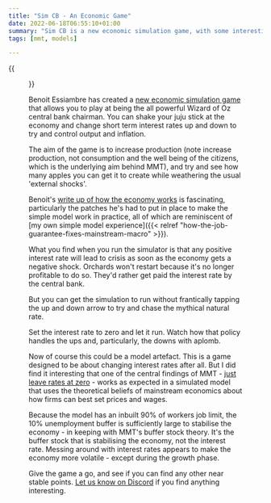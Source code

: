 ```yaml
---
title: "Sim CB - An Economic Game"
date: 2022-06-18T06:55:10+01:00
summary: "Sim CB is a new economic simulation game, with some interesting MMT outcomes"
tags: [mmt, models]

---
```


{{<figure srv="simcb.png" alt="Sim CB screenshot">}}

Benoit Essiambre has created a [new economic simulation
game](https://benoitessiambre.com/macro.html) that allows you to play at
being the all powerful Wizard of Oz central bank chairman. You can shake
your juju stick at the economy and change short term interest rates up
and down to try and control output and inflation.

The aim of the game is to increase production (note increase production,
not consumption and the well being of the citizens, which is the
underlying aim behind MMT), and try and see how many apples you can get
it to create while weathering the usual 'external shocks'.

Benoit's [write up of how the economy
works](https://benoitessiambre.com/simcb.html) is fascinating,
particularly the patches he's had to put in place to make the simple
model work in practice, all of which are reminiscent of [my own simple
model experience]({{< relref "how-the-job-guarantee-fixes-mainstream-macro" >}}).

What you find when you run the simulator is that any positive interest rate will lead
to crisis as soon as the economy gets a negative shock. Orchards won't restart because it's 
no longer profitable to do so. They'd rather get paid the interest rate by the central bank.

But you can get the simulation to run without frantically tapping the up and down arrow to try and chase the
mythical natural rate.

Set the interest rate to zero and let it run. Watch how that policy handles the ups and, particularly, the downs with aplomb.

Now of course this could be a model artefact. This is a game designed
to be about changing interest rates after all. But I did find it interesting that
one of the central findings of MMT - [just leave rates at zero](http://moslereconomics.com/wp-content/graphs/2009/07/natural-rate-is-zero.PDF) - works
as expected in a simulated model that uses the theoretical beliefs of
mainstream economics about how firms can best set prices and wages.

Because the model has an inbuilt 90% of workers job limit, the 10%
unemployment buffer is sufficiently large to stabilise the economy - in
keeping with MMT's buffer stock theory. It's the buffer stock that
is stabilising the economy, not the interest rate. Messing around with
interest rates appears to make the economy more volatile - except during the
growth phase.

Give the game a go, and see if you can find any other near stable points. [Let us know on Discord](https://discord.gg/JN6HKUd) if you find anything interesting.
